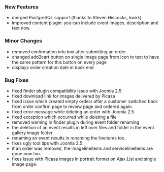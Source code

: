 ### New Features
- merged PostgreSQL support (thanks to Steven Hiscocks, kwirk)
- improved content plugin: you can include event images, description and text now. 

### Minor Changes
- removed confirmation info box after submitting an order
- changed add2cart button on single image page from icon to text to have the same pattern for this button on every page
- displays order creation date in back end

### Bug Fixes
- fixed finder plugin compatibility issue with Joomla 2.5
- fixed download link for images delivered by Picasa
- fixed issue which created empty orders after a customer switched back from order confirm page to review page and ordered again.
- fixed error message while deleting an order with Joomla 2.5
- fixed exception which occurred while deleting a file
- removed warning in finder plugin during event folder renaming
- the deletion of an event results in left over files and folder in the event gallery image folder
- renaming an event results in renaming the lineitems too.
- fixes ugly tool tips with Joomla 2.5
- if an order was removed, the imagelineitems and servicelineitems are gone now too.
- fixes issue with Picasa images in portrait format on Ajax List and single image page.